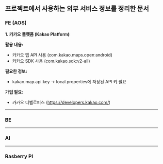 ## 프로젝트에서 사용하는 외부 서비스 정보를 정리한 문서

### FE (AOS)
**1. 카카오 플랫폼 (Kakao Platform)**

**활용 내용:**
- 카카오 맵 API 사용 (com.kakao.maps.open:android)
- 카카오 SDK 사용 (com.kakao.sdk:v2-all)

**필요한 정보:**
- kakao.map.api.key
→ local.properties에 저장된 API 키 필요

**가입 필요:**
- 카카오 디벨로퍼스 (https://developers.kakao.com/)

---

### BE

---

### AI

---

### Rasberry PI